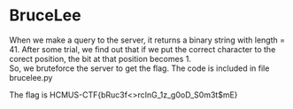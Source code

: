 # BruceLee

When we make a query to the server, it returns a binary string with length = 41. After some trial, we find out that if we put the correct character to the corect position, the bit at that position becomes 1.  
So, we bruteforce the server to get the flag. The code is included in file brucelee.py

The flag is HCMUS-CTF{bRuc3f<>rcInG_1z_g0oD_S0m3t$mE}